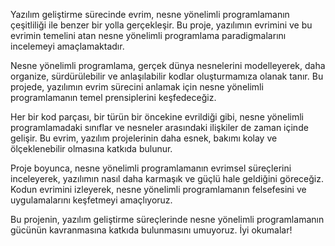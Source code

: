 Yazılım geliştirme sürecinde evrim, nesne yönelimli programlamanın çeşitliliği ile benzer bir yolla gerçekleşir. Bu proje, yazılımın evrimini ve bu evrimin temelini atan nesne yönelimli programlama paradigmalarını incelemeyi amaçlamaktadır.

Nesne yönelimli programlama, gerçek dünya nesnelerini modelleyerek, daha organize, sürdürülebilir ve anlaşılabilir kodlar oluşturmamıza olanak tanır. Bu projede, yazılımın evrim sürecini anlamak için nesne yönelimli programlamanın temel prensiplerini keşfedeceğiz.

Her bir kod parçası, bir türün bir öncekine evrildiği gibi, nesne yönelimli programlamadaki sınıflar ve nesneler arasındaki ilişkiler de zaman içinde gelişir. Bu evrim, yazılım projelerinin daha esnek, bakımı kolay ve ölçeklenebilir olmasına katkıda bulunur.

Proje boyunca, nesne yönelimli programlamanın evrimsel süreçlerini inceleyerek, yazılımın nasıl daha karmaşık ve güçlü hale geldiğini göreceğiz. Kodun evrimini izleyerek, nesne yönelimli programlamanın felsefesini ve uygulamalarını keşfetmeyi amaçlıyoruz.

Bu projenin, yazılım geliştirme süreçlerinde nesne yönelimli programlamanın gücünün kavranmasına katkıda bulunmasını umuyoruz. İyi okumalar!
